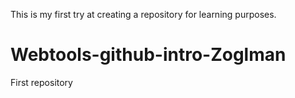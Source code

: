 This is my first try at creating a repository for learning purposes.  

# Webtools-github-intro-Zoglman
First repository
